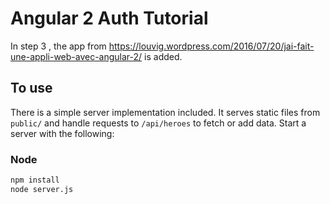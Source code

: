 
# Angular 2 Auth Tutorial

In step 3 , the app from https://louvig.wordpress.com/2016/07/20/jai-fait-une-appli-web-avec-angular-2/ 
is added.

## To use

There is a simple server implementation included. It serves static files from `public/` and handle requests to `/api/heroes` to fetch or add data. Start a server with the following:

### Node

```sh
npm install
node server.js
```
